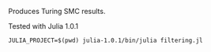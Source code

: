 Produces Turing SMC results.

Tested with Julia 1.0.1

```
JULIA_PROJECT=$(pwd) julia-1.0.1/bin/julia filtering.jl
```
